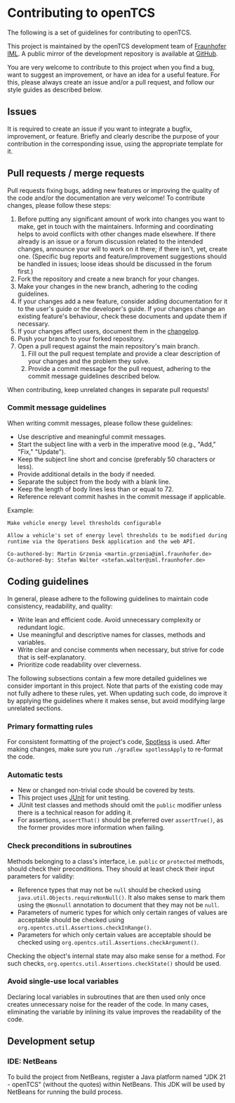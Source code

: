 # Contributing to openTCS

The following is a set of guidelines for contributing to openTCS.

This project is maintained by the openTCS development team of [Fraunhofer IML](https://www.iml.fraunhofer.de/en.html).
A public mirror of the development repository is available at [GitHub](https://github.com/opentcs/opentcs).

You are very welcome to contribute to this project when you find a bug, want to suggest an improvement, or have an idea for a useful feature.
For this, please always create an issue and/or a pull request, and follow our style guides as described below.

## Issues

It is required to create an issue if you want to integrate a bugfix, improvement, or feature.
Briefly and clearly describe the purpose of your contribution in the corresponding issue, using the appropriate template for it.

## Pull requests / merge requests

Pull requests fixing bugs, adding new features or improving the quality of the code and/or the documentation are very welcome!
To contribute changes, please follow these steps:

1. Before putting any significant amount of work into changes you want to make, get in touch with the maintainers.
   Informing and coordinating helps to avoid conflicts with other changes made elsewhere.
   If there already is an issue or a forum discussion related to the intended changes, announce your will to work on it there; if there isn't, yet, create one.
   (Specific bug reports and feature/improvement suggestions should be handled in issues; loose ideas should be discussed in the forum first.)
2. Fork the repository and create a new branch for your changes.
3. Make your changes in the new branch, adhering to the coding guidelines.
4. If your changes add a new feature, consider adding documentation for it to the user's guide or the developer's guide.
   If your changes change an existing feature's behaviour, check these documents and update them if necessary.
5. If your changes affect users, document them in the [changelog](opentcs-documentation/src/docs/release-notes/changelog.adoc).
6. Push your branch to your forked repository.
7. Open a pull request against the main repository's main branch.
   1. Fill out the pull request template and provide a clear description of your changes and the problem they solve.
   2. Provide a commit message for the pull request, adhering to the commit message guidelines described below.

When contributing, keep unrelated changes in separate pull requests!

### Commit message guidelines

When writing commit messages, please follow these guidelines:

* Use descriptive and meaningful commit messages.
* Start the subject line with a verb in the imperative mood (e.g., "Add," "Fix," "Update").
* Keep the subject line short and concise (preferably 50 characters or less).
* Provide additional details in the body if needed.
* Separate the subject from the body with a blank line.
* Keep the length of body lines less than or equal to 72.
* Reference relevant commit hashes in the commit message if applicable.

Example:

```
Make vehicle energy level thresholds configurable

Allow a vehicle's set of energy level thresholds to be modified during
runtime via the Operations Desk application and the web API.

Co-authored-by: Martin Grzenia <martin.grzenia@iml.fraunhofer.de>
Co-authored-by: Stefan Walter <stefan.walter@iml.fraunhofer.de>
```

## Coding guidelines

In general, please adhere to the following guidelines to maintain code consistency, readability, and quality:

* Write lean and efficient code.
  Avoid unnecessary complexity or redundant logic.
* Use meaningful and descriptive names for classes, methods and variables.
* Write clear and concise comments when necessary, but strive for code that is self-explanatory.
* Prioritize code readability over cleverness.

The following subsections contain a few more detailed guidelines we consider important in this project.
Note that parts of the existing code may not fully adhere to these rules, yet.
When updating such code, do improve it by applying the guidelines where it makes sense, but avoid modifying large unrelated sections.

### Primary formatting rules

For consistent formatting of the project's code, [Spotless](https://github.com/diffplug/spotless) is used.
After making changes, make sure you run `./gradlew spotlessApply` to re-format the code.

### Automatic tests

* New or changed non-trivial code should be covered by tests.
* This project uses [JUnit](https://junit.org/) for unit testing.
* JUnit test classes and methods should omit the `public` modifier unless there is a technical reason for adding it.
* For assertions, `assertThat()` should be preferred over `assertTrue()`, as the former provides more information when failing.

### Check preconditions in subroutines

Methods belonging to a class's interface, i.e. `public` or `protected` methods, should check their preconditions.
They should at least check their input parameters for validity:

* Reference types that may not be `null` should be checked using `java.util.Objects.requireNonNull()`.
  It also makes sense to mark them using the `@Nonnull` annotation to document that they may not be `null`.
* Parameters of numeric types for which only certain ranges of values are acceptable should be checked using `org.opentcs.util.Assertions.checkInRange()`.
* Parameters for which only certain values are acceptable should be checked using `org.opentcs.util.Assertions.checkArgument()`.

Checking the object's internal state may also make sense for a method.
For such checks, `org.opentcs.util.Assertions.checkState()` should be used.

### Avoid single-use local variables

Declaring local variables in subroutines that are then used only once creates unnecessary noise for the reader of the code.
In many cases, eliminating the variable by inlining its value improves the readability of the code.

## Development setup

### IDE: NetBeans

To build the project from NetBeans, register a Java platform named "JDK 21 - openTCS" (without the quotes) within NetBeans.
This JDK will be used by NetBeans for running the build process.
